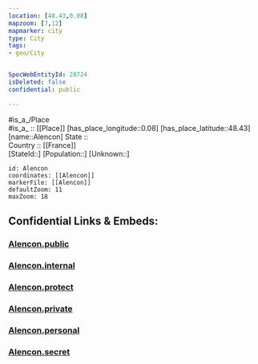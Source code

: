 ```yaml
---
location: [48.43,0.08] 
mapzoom: [7,12] 
mapmarker: city 
type: City
tags:
- geo/City


SpocWebEntityId: 28724
isDeleted: false
confidential: public

---
```

#is_a_/Place  
#is_a_ :: [[Place]] 
[has_place_longitude::0.08] 
[has_place_latitude::48.43] 
[name::Alencon] 
State ::  
Country :: [[France]]  
[StateId::] 
[Population::] 
[Unknown::] 


```leaflet
id: Alencon
coordinates: [[Alencon]] 
markerFile: [[Alencon]] 
defaultZoom: 11 
maxZoom: 18
```


## Confidential Links & Embeds: 

### [Alencon.public](/_public/\Earth\Continent\Europe\Europe~West\France\regions~France\Normandie\departments~Normandie\Orne\communes~Orne\Alençon\cities~AlençonAlencon.public.md) 

### [Alencon.internal](/_internal/\Earth\Continent\Europe\Europe~West\France\regions~France\Normandie\departments~Normandie\Orne\communes~Orne\Alençon\cities~AlençonAlencon.internal.md) 

### [Alencon.protect](/_protect/\Earth\Continent\Europe\Europe~West\France\regions~France\Normandie\departments~Normandie\Orne\communes~Orne\Alençon\cities~AlençonAlencon.protect.md) 

### [Alencon.private](/_private/\Earth\Continent\Europe\Europe~West\France\regions~France\Normandie\departments~Normandie\Orne\communes~Orne\Alençon\cities~AlençonAlencon.private.md) 

### [Alencon.personal](/_personal/\Earth\Continent\Europe\Europe~West\France\regions~France\Normandie\departments~Normandie\Orne\communes~Orne\Alençon\cities~AlençonAlencon.personal.md) 

### [Alencon.secret](/_secret/\Earth\Continent\Europe\Europe~West\France\regions~France\Normandie\departments~Normandie\Orne\communes~Orne\Alençon\cities~AlençonAlencon.secret.md)

